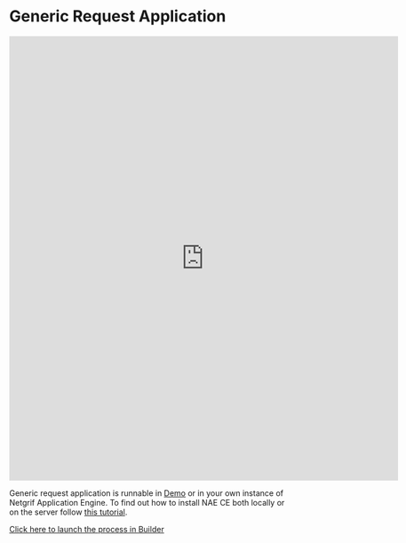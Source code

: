 # Generic Request Application

<iframe width="700" height="800" src="https://www.youtube.com/embed/WBY5ZhPvyGI" title="YouTube video player"
frameborder="0" allow="accelerometer; autoplay; clipboard-write; encrypted-media; gyroscope; picture-in-picture"
allowfullscreen></iframe>

Generic request application is runnable in [Demo](https://etask.netgrif.cloud/) or in your own instance of Netgrif
Application
Engine. To find out how to install NAE CE both locally or on the server follow [this tutorial](tutorials/nae-ce-starter.md).

[Click here to launch the process in Builder](https://builder.netgrif.com/modeler?modelUrl=https://academy.netgrif.com/examples/request/request.xml)
